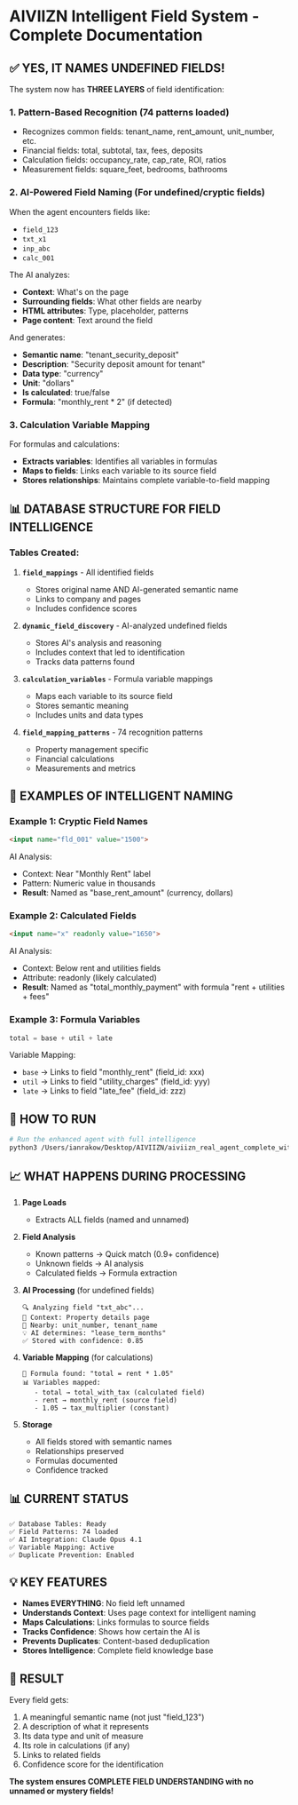 # AIVIIZN Intelligent Field System - Complete Documentation

## ✅ YES, IT NAMES UNDEFINED FIELDS!

The system now has **THREE LAYERS** of field identification:

### 1. **Pattern-Based Recognition** (74 patterns loaded)
- Recognizes common fields: tenant_name, rent_amount, unit_number, etc.
- Financial fields: total, subtotal, tax, fees, deposits
- Calculation fields: occupancy_rate, cap_rate, ROI, ratios
- Measurement fields: square_feet, bedrooms, bathrooms

### 2. **AI-Powered Field Naming** (For undefined/cryptic fields)
When the agent encounters fields like:
- `field_123` 
- `txt_x1`
- `inp_abc`
- `calc_001`

The AI analyzes:
- **Context**: What's on the page
- **Surrounding fields**: What other fields are nearby
- **HTML attributes**: Type, placeholder, patterns
- **Page content**: Text around the field

And generates:
- **Semantic name**: "tenant_security_deposit"
- **Description**: "Security deposit amount for tenant"
- **Data type**: "currency"
- **Unit**: "dollars"
- **Is calculated**: true/false
- **Formula**: "monthly_rent * 2" (if detected)

### 3. **Calculation Variable Mapping**
For formulas and calculations:
- **Extracts variables**: Identifies all variables in formulas
- **Maps to fields**: Links each variable to its source field
- **Stores relationships**: Maintains complete variable-to-field mapping

## 📊 DATABASE STRUCTURE FOR FIELD INTELLIGENCE

### Tables Created:

1. **`field_mappings`** - All identified fields
   - Stores original name AND AI-generated semantic name
   - Links to company and pages
   - Includes confidence scores

2. **`dynamic_field_discovery`** - AI-analyzed undefined fields
   - Stores AI's analysis and reasoning
   - Includes context that led to identification
   - Tracks data patterns found

3. **`calculation_variables`** - Formula variable mappings
   - Maps each variable to its source field
   - Stores semantic meaning
   - Includes units and data types

4. **`field_mapping_patterns`** - 74 recognition patterns
   - Property management specific
   - Financial calculations
   - Measurements and metrics

## 🎯 EXAMPLES OF INTELLIGENT NAMING

### Example 1: Cryptic Field Names
```html
<input name="fld_001" value="1500">
```
AI Analysis:
- Context: Near "Monthly Rent" label
- Pattern: Numeric value in thousands
- **Result**: Named as "base_rent_amount" (currency, dollars)

### Example 2: Calculated Fields
```html
<input name="x" readonly value="1650">
```
AI Analysis:
- Context: Below rent and utilities fields
- Attribute: readonly (likely calculated)
- **Result**: Named as "total_monthly_payment" with formula "rent + utilities + fees"

### Example 3: Formula Variables
```javascript
total = base + util + late
```
Variable Mapping:
- `base` → Links to field "monthly_rent" (field_id: xxx)
- `util` → Links to field "utility_charges" (field_id: yyy)
- `late` → Links to field "late_fee" (field_id: zzz)

## 🚀 HOW TO RUN

```bash
# Run the enhanced agent with full intelligence
python3 /Users/ianrakow/Desktop/AIVIIZN/aiviizn_real_agent_complete_with_field_mapping.py
```

## 📈 WHAT HAPPENS DURING PROCESSING

1. **Page Loads**
   - Extracts ALL fields (named and unnamed)
   
2. **Field Analysis**
   - Known patterns → Quick match (0.9+ confidence)
   - Unknown fields → AI analysis
   - Calculated fields → Formula extraction
   
3. **AI Processing** (for undefined fields)
   ```
   🔍 Analyzing field "txt_abc"...
   📍 Context: Property details page
   🔗 Nearby: unit_number, tenant_name
   💡 AI determines: "lease_term_months"
   ✅ Stored with confidence: 0.85
   ```

4. **Variable Mapping** (for calculations)
   ```
   🧮 Formula found: "total = rent * 1.05"
   📊 Variables mapped:
      - total → total_with_tax (calculated field)
      - rent → monthly_rent (source field)
      - 1.05 → tax_multiplier (constant)
   ```

5. **Storage**
   - All fields stored with semantic names
   - Relationships preserved
   - Formulas documented
   - Confidence tracked

## 📊 CURRENT STATUS

```
✅ Database Tables: Ready
✅ Field Patterns: 74 loaded
✅ AI Integration: Claude Opus 4.1
✅ Variable Mapping: Active
✅ Duplicate Prevention: Enabled
```

## 💡 KEY FEATURES

- **Names EVERYTHING**: No field left unnamed
- **Understands Context**: Uses page context for intelligent naming
- **Maps Calculations**: Links formulas to source fields
- **Tracks Confidence**: Shows how certain the AI is
- **Prevents Duplicates**: Content-based deduplication
- **Stores Intelligence**: Complete field knowledge base

## 🎯 RESULT

Every field gets:
1. A meaningful semantic name (not just "field_123")
2. A description of what it represents
3. Its data type and unit of measure
4. Its role in calculations (if any)
5. Links to related fields
6. Confidence score for the identification

**The system ensures COMPLETE FIELD UNDERSTANDING with no unnamed or mystery fields!**
